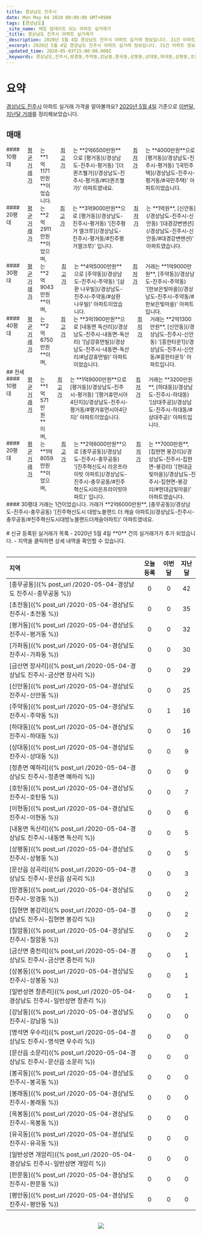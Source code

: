 ```yaml
---
title: 경상남도 진주시
date: Mon May 04 2020 00:00:00 GMT+0900
tags: [경상남도]
_site_name: 매일 업데이트 되는 아파트 실거래가
_title: 경상남도 진주시 아파트 실거래가
_description: 2020년 5월 4일 경상남도 진주시 아파트 실거래 정보입니다. 31건 아파트 정보가 있습니다.
_excerpt: 2020년 5월 4일 경상남도 진주시 아파트 실거래 정보입니다. 31건 아파트 정보가 있습니다.
_updated_time: 2020-05-03T15:00:00.000Z
_keywords: 경상남도,진주시,망경동,주약동,강남동,봉곡동,상봉동,상대동,하대동,상평동,초전동,신안동,평거동,이현동,유곡동,판문동,가좌동,호탄동,충무공동,문산읍 소문리,문산읍 삼곡리,내동면 독산리,정촌면 예하리,금산면 중천리,금산면 장사리,집현면 봉강리,명석면 우수리,옥봉동,일반성면 창촌리,칠암동,평안동,봉래동,일반성면 개암리
---
```



# 요약
<ins>경상남도 진주시</ins> 아파트 실거래 가격을 알아볼까요? <ins>2020년 5월 4일</ins> 기준으로 <ins>이번달, 지난달 거래</ins>를 정리해보았습니다.

## 매매
<div class="container">
<div class="six columns" markdown="1">
#### 10평대
<ins>평균 거래가</ins>는 **1억1171만원**이었습니다. <ins>최고가</ins>는 **2억6500만원**으로 [평거동](/경상남도-진주시-평거동) '[더 퀸즈웰가](/경상남도-진주시-평거동/#더퀸즈웰가)' 아파트였네요. <ins>최저가</ins>는 **4000만원**으로 [평거동](/경상남도-진주시-평거동) '[국민주택](/경상남도-진주시-평거동/#국민주택)' 아파트이었습니다.
</div>
<div class="six columns" markdown="1">
#### 20평대
<ins>평균 거래가</ins>는 **2억2911만원**이었으며, <ins>최고가</ins>는 **3억9000만원**으로 [평거동](/경상남도-진주시-평거동) '[진주평거 엘크루](/경상남도-진주시-평거동/#진주평거엘크루)' 입니다. <ins>최저가</ins>는 **1억원**, [신안동](/경상남도-진주시-신안동) '[대경강변맨션](/경상남도-진주시-신안동/#대경강변맨션)' 아파트였습니다.
</div>
</div>
<div class="container">
<div class="six columns" markdown="1">
#### 30평대
<ins>평균 거래가</ins>는 **2억9043만원**이며, <ins>최고가</ins>는 **4억5000만원**으로 [주약동](/경상남도-진주시-주약동) '[삼환 나우빌](/경상남도-진주시-주약동/#삼환나우빌)' 아파트이었습니다. <ins>최저가</ins> 거래는 **1억9000만원**, [주약동](/경상남도-진주시-주약동) '[한보은빛마을](/경상남도-진주시-주약동/#한보은빛마을)' 아파트입니다.
</div>
<div class="six columns" markdown="1">
#### 40평대
<ins>평균 거래가</ins>는 **2억6750만원**이며, <ins>최고가</ins>는 **3억1900만원**으로 [내동면 독산리](/경상남도-진주시-내동면-독산리) '[남강휴먼빌](/경상남도-진주시-내동면-독산리/#남강휴먼빌)' 아파트이었습니다. <ins>최저가</ins> 거래는 **2억1300만원**, [신안동](/경상남도-진주시-신안동) '[흥한타운1](/경상남도-진주시-신안동/#흥한타운1)' 아파트입니다.
</div>
</div>
## 전세
<div class="container">
<div class="six columns" markdown="1">
#### 10평대
<ins>평균 거래가</ins>는 **1억571만원**이며, <ins>최고가</ins>는 **1억9000만원**으로 [평거동](/경상남도-진주시-평거동) '[평거휴먼시아4단지](/경상남도-진주시-평거동/#평거휴먼시아4단지)' 아파트이었습니다. <ins>최저가</ins> 거래는 **3200만원**, [하대동](/경상남도-진주시-하대동) '[상대주공](/경상남도-진주시-하대동/#상대주공)' 아파트입니다.
</div>
<div class="six columns" markdown="1">
#### 20평대
<ins>평균 거래가</ins>는 **1억8059만원**이었으며, <ins>최고가</ins>는 **2억6000만원**으로 [충무공동](/경상남도-진주시-충무공동) '[진주혁신도시 라온프라이빗 아파트](/경상남도-진주시-충무공동/#진주혁신도시라온프라이빗아파트)' 입니다. <ins>최저가</ins>는 **7000만원**, [집현면 봉강리](/경상남도-진주시-집현면-봉강리) '[현대금빛마을](/경상남도-진주시-집현면-봉강리/#현대금빛마을)' 아파트였습니다.
</div>
</div>
<div class="container">
<div class="twelve columns" markdown="1">
#### 30평대
거래는 1건이었습니다. 거래가 **2억6000만원**, [충무공동](/경상남도-진주시-충무공동) '[진주혁신도시 대방노블랜드 더 캐슬 아파트](/경상남도-진주시-충무공동/#진주혁신도시대방노블랜드더캐슬아파트)' 아파트였네요.
</div>
</div>


<br>
# 신규 등록된 실거래가 목록
- 2020년 5월 4일 **0** 건의 실거래가가 추가 되었습니다.
- 지역을 클릭하면 상세 내역을 확인할 수 있습니다.
<br><br>

| 지역 | 오늘 등록 | 이번달 | 지난달 |
|:---|:---:|:---:|:---:|
| [충무공동]({% post_url /2020-05-04-경상남도 진주시-충무공동 %}) | 0 | 0 | 42|
| [초전동]({% post_url /2020-05-04-경상남도 진주시-초전동 %}) | 0 | 0 | 35|
| [평거동]({% post_url /2020-05-04-경상남도 진주시-평거동 %}) | 0 | 0 | 32|
| [가좌동]({% post_url /2020-05-04-경상남도 진주시-가좌동 %}) | 0 | 0 | 30|
| [금산면 장사리]({% post_url /2020-05-04-경상남도 진주시-금산면 장사리 %}) | 0 | 0 | 29|
| [신안동]({% post_url /2020-05-04-경상남도 진주시-신안동 %}) | 0 | 0 | 25|
| [주약동]({% post_url /2020-05-04-경상남도 진주시-주약동 %}) | 0 | 1 | 16|
| [하대동]({% post_url /2020-05-04-경상남도 진주시-하대동 %}) | 0 | 0 | 16|
| [상대동]({% post_url /2020-05-04-경상남도 진주시-상대동 %}) | 0 | 0 | 9|
| [정촌면 예하리]({% post_url /2020-05-04-경상남도 진주시-정촌면 예하리 %}) | 0 | 0 | 9|
| [호탄동]({% post_url /2020-05-04-경상남도 진주시-호탄동 %}) | 0 | 0 | 7|
| [이현동]({% post_url /2020-05-04-경상남도 진주시-이현동 %}) | 0 | 0 | 6|
| [내동면 독산리]({% post_url /2020-05-04-경상남도 진주시-내동면 독산리 %}) | 0 | 0 | 5|
| [상평동]({% post_url /2020-05-04-경상남도 진주시-상평동 %}) | 0 | 0 | 5|
| [문산읍 삼곡리]({% post_url /2020-05-04-경상남도 진주시-문산읍 삼곡리 %}) | 0 | 0 | 3|
| [망경동]({% post_url /2020-05-04-경상남도 진주시-망경동 %}) | 0 | 0 | 2|
| [집현면 봉강리]({% post_url /2020-05-04-경상남도 진주시-집현면 봉강리 %}) | 0 | 0 | 2|
| [칠암동]({% post_url /2020-05-04-경상남도 진주시-칠암동 %}) | 0 | 0 | 2|
| [금산면 중천리]({% post_url /2020-05-04-경상남도 진주시-금산면 중천리 %}) | 0 | 0 | 1|
| [상봉동]({% post_url /2020-05-04-경상남도 진주시-상봉동 %}) | 0 | 0 | 1|
| [일반성면 창촌리]({% post_url /2020-05-04-경상남도 진주시-일반성면 창촌리 %}) | 0 | 0 | 1|
| [강남동]({% post_url /2020-05-04-경상남도 진주시-강남동 %}) | 0 | 0 | 0|
| [명석면 우수리]({% post_url /2020-05-04-경상남도 진주시-명석면 우수리 %}) | 0 | 0 | 0|
| [문산읍 소문리]({% post_url /2020-05-04-경상남도 진주시-문산읍 소문리 %}) | 0 | 0 | 0|
| [봉곡동]({% post_url /2020-05-04-경상남도 진주시-봉곡동 %}) | 0 | 0 | 0|
| [봉래동]({% post_url /2020-05-04-경상남도 진주시-봉래동 %}) | 0 | 0 | 0|
| [옥봉동]({% post_url /2020-05-04-경상남도 진주시-옥봉동 %}) | 0 | 0 | 0|
| [유곡동]({% post_url /2020-05-04-경상남도 진주시-유곡동 %}) | 0 | 0 | 0|
| [일반성면 개암리]({% post_url /2020-05-04-경상남도 진주시-일반성면 개암리 %}) | 0 | 0 | 0|
| [판문동]({% post_url /2020-05-04-경상남도 진주시-판문동 %}) | 0 | 0 | 0|
| [평안동]({% post_url /2020-05-04-경상남도 진주시-평안동 %}) | 0 | 0 | 0|

<p align="center"><br><img src="https://via.placeholder.com/700x120"><br></p>
